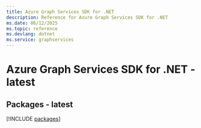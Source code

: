 ```yaml
---
title: Azure Graph Services SDK for .NET
description: Reference for Azure Graph Services SDK for .NET
ms.date: 06/12/2025
ms.topic: reference
ms.devlang: dotnet
ms.service: graphservices
---
```

# Azure Graph Services SDK for .NET - latest
## Packages - latest
[!INCLUDE [packages](graph-services-index.md)]